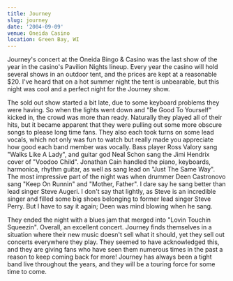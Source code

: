 ```yaml
---
title: Journey
slug: journey
date: '2004-09-09'
venue: Oneida Casino
location: Green Bay, WI
---
```


Journey's concert at the Oneida Bingo & Casino was the last show of the year in the casino's Pavilion Nights lineup. Every year the casino will hold several shows in an outdoor tent, and the prices are kept at a reasonable $20. I've heard that on a hot summer night the tent is unbearable, but this night was cool and a perfect night for the Journey show.

The sold out show started a bit late, due to some keyboard problems they were having. So when the lights went down and "Be Good To Yourself" kicked in, the crowd was more than ready. Naturally they played all of their hits, but it became apparent that they were pulling out some more obscure songs to please long time fans. They also each took turns on some lead vocals, which not only was fun to watch but really made you appreciate how good each band member was vocally. Bass player Ross Valory sang "Walks Like A Lady", and guitar god Neal Schon sang the Jimi Hendrix cover of "Voodoo Child". Jonathan Cain handled the piano, keyboards, harmonica, rhythm guitar, as well as sang lead on "Just The Same Way". The most impressive part of the night was when drummer Deen Castronovo sang "Keep On Runnin" and "Mother, Father". I dare say he sang better than lead singer Steve Augeri. I don't say that lightly, as Steve is an incredible singer and filled some big shoes belonging to former lead singer Steve Perry. But I have to say it again; Deen was mind blowing when he sang.

They ended the night with a blues jam that merged into "Lovin Touchin Squeezin". Overall, an excellent concert. Journey finds themselves in a situation where their new music doesn't sell what it should, yet they sell out concerts everywhere they play. They seemed to have acknowledged this, and they are giving fans who have seen them numerous times in the past a reason to keep coming back for more! Journey has always been a tight band live throughout the years, and they will be a touring force for some time to come.